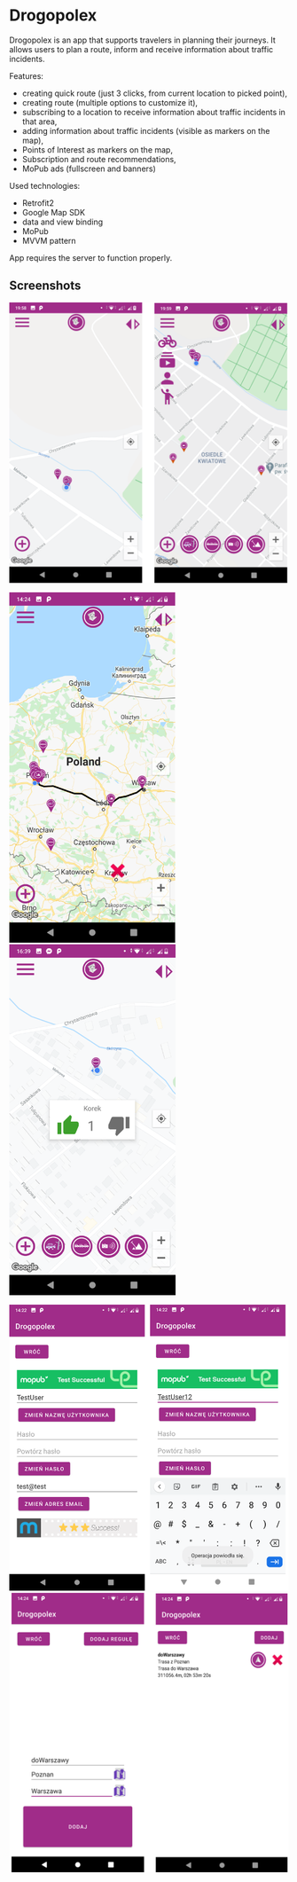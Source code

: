 # Drogopolex

Drogopolex is an app that supports travelers in planning their journeys. It allows users to plan a route, inform and receive information about traffic incidents.

Features:
* creating quick route (just 3 clicks, from current location to picked point),
* creating route (multiple options to customize it),
* subscribing to a location to receive information about traffic incidents in that area,
* adding information about traffic incidents (visible as markers on the map),
* Points of Interest as markers on the map,
* Subscription and route recommendations,
* MoPub ads (fullscreen and banners)


Used technologies:
* Retrofit2
* Google Map SDK
* data and view binding
* MoPub
* MVVM pattern

App requires the server to function properly.

## Screenshots
<img src="https://github.com/MnichPawel/Drogopolex-Frontend/blob/master/img/ekran_mapy.png" width="600" />

<p float="left">
  <img src="https://github.com/MnichPawel/Drogopolex-Frontend/blob/master/img/wyswietlanie_trasy.png" width="300" />

  <img src="https://github.com/MnichPawel/Drogopolex-Frontend/blob/master/img/glosowanie_popup.png" width="300" />
</p>

<img src="https://github.com/MnichPawel/Drogopolex-Frontend/blob/master/img/reklamy_banery.png" width="600" />

<img src="https://github.com/MnichPawel/Drogopolex-Frontend/blob/master/img/tworzenie_trasy.png" width="600" />
